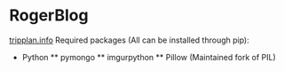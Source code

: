 # RogerBlog

[tripplan.info](tripplan.info)
Required packages (All can be installed through pip):
* Python
  ** pymongo
  ** imgurpython
  ** Pillow (Maintained fork of PIL)


